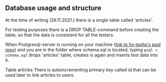 ## Database usage and structure

At the time of writing (26.11.2021.) there is a single table called 'articles'. 

For testing purposes there is a DROP TABLE-command before creating the table, so that the data is consistent for all the testers.

When Postgresql-server is running on your machine ([link to hy-tsoha's psql repo](https://github.com/hy-tsoha/local-pg)) and you are in the folder where schema.sql is located, typing `psql < schema.sql` drops 'articles' table, creates is again and inserts test data into it. 


Table articles
There is autoincrementing primary key called id that can be used later to link articles to users. 